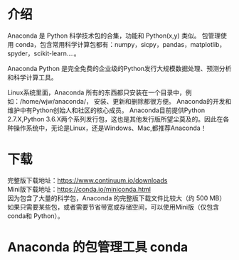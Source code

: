 # 介绍
Anaconda 是 Python 科学技术包的合集，功能和 Python(x,y) 类似。
包管理使用 conda，包含常用科学计算包都有：numpy，sicpy，pandas，matplotlib，spyder，scikit-learn....。

Anaconda Python 是完全免费的企业级的Python发行大规模数据处理、预测分析和科学计算工具。

Linux系统里面，Anaconda 所有的东西都只安装在一个目录中，例如：/home/wjw/anaconda/， 安装、更新和删除都很方便。
Anaconda的开发和维护中有Python创始人和社区的核心成员。
Anaconda目前提供Python 2.7.X,Python 3.6.X两个系列发行包，这也是其他发行版所望尘莫及的。因此在各种操作系统中，无论是Linux，还是Windows、Mac,都推荐Anaconda！

# 下载
完整版下载地址：https://www.continuum.io/downloads  
Mini版下载地址：https://conda.io/miniconda.html  
因为包含了大量的科学包，Anaconda 的完整版下载文件比较大（约 500 MB）  
如果只需要某些包，或者需要节省带宽或存储空间，可以使用Mini版（仅包含conda和 Python）。

# Anaconda 的包管理工具 conda

